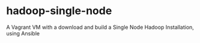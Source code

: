 # hadoop-single-node
A Vagrant VM with a download and build a Single Node Hadoop Installation, using Ansible
